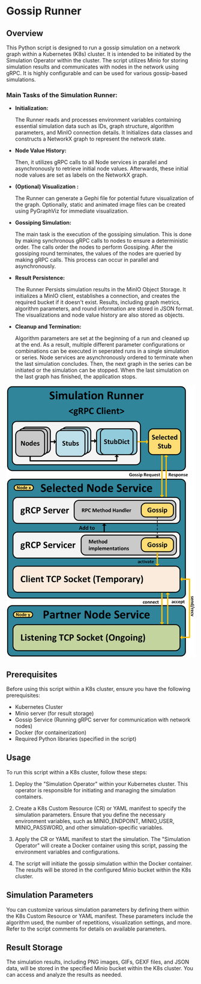 # Gossip Runner
## Overview
This Python script is designed to run a gossip simulation on a network graph within a Kubernetes (K8s) cluster. 
It is intended to be initiated by the Simulation Operator within the cluster. 
The script utilizes Minio for storing simulation results and communicates with nodes in the network using gRPC. 
It is highly configurable and can be used for various gossip-based simulations.

### Main Tasks of the Simulation Runner:

- **Initialization:**

    The Runner reads and processes environment variables containing essential simulation data such as 
    IDs, graph structure, algorithm parameters, and MinIO connection details.
    It Initializes data classes and constructs a NetworkX graph to represent the network state.


- **Node Value History:**

    Then, it utilizes gRPC calls to all Node services in parallel and asynchronously to retrieve initial node values.
    Afterwards, these initial node values are set as labels on the NetworkX graph.


- **(Optional) Visualization :**

    The Runner can generate a Gephi file for potential future visualization of the graph.
    Optionally, static and animated image files can be created using PyGraphViz for immediate visualization.


- **Gossiping Simulation:**

    The main task is the execution of the gossiping simulation.
    This is done by making synchronous gRPC calls to nodes to ensure a deterministic order.
    The calls order the nodes to perform Gossiping.
    After the gossiping round terminates, the values of the nodes are queried by making gRPC calls.
    This process can occur in parallel and asynchronously.


- **Result Persistence:**

    The Runner Persists simulation results in the MinIO Object Storage.
    It initializes a MinIO client, establishes a connection, and creates the required bucket if it doesn't exist.
    Results, including graph metrics, algorithm parameters, and round information are stored in JSON format. 
    The visualizations and node value history are also stored as objects.


- **Cleanup and Termination:**

    Algorithm parameters are set at the beginning of a run and cleaned up at the end.
    As a result, multiple different parameter configurations or combinations can be executed in seperated runs in a single simulation or series.
    Node services are asynchronously ordered to terminate when the last simulation concludes.
    Then, the next graph in the series can be initiated or the simulation can be stopped.
    When the last simulation on the last graph has finished, the application stops.

![Top-Level Design](../../.resources/pod-communications.png)

## Prerequisites
Before using this script within a K8s cluster, ensure you have the following prerequisites:

- Kubernetes Cluster
- Minio server (for result storage)
- Gossip Service (Running gRPC server for communication with network nodes)
- Docker (for containerization)
- Required Python libraries (specified in the script)

## Usage
To run this script within a K8s cluster, follow these steps:

1. Deploy the "Simulation Operator" within your Kubernetes cluster.
This operator is responsible for initiating and managing the simulation containers.

2. Create a K8s Custom Resource (CR) or YAML manifest to specify the simulation parameters. 
Ensure that you define the necessary environment variables, such as MINIO_ENDPOINT, MINIO_USER, MINIO_PASSWORD, and other simulation-specific variables.

3. Apply the CR or YAML manifest to start the simulation. The "Simulation Operator" will create a Docker container using this script, passing the environment variables and configurations.

4. The script will initiate the gossip simulation within the Docker container. The results will be stored in the configured Minio bucket within the K8s cluster.

## Simulation Parameters
You can customize various simulation parameters by defining them within the K8s Custom Resource or YAML manifest. These parameters include the algorithm used, the number of repetitions, visualization settings, and more. Refer to the script comments for details on available parameters.

## Result Storage
The simulation results, including PNG images, GIFs, GEXF files, and JSON data, will be stored in the specified Minio bucket within the K8s cluster. You can access and analyze the results as needed.